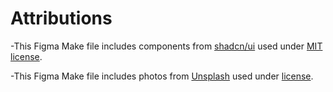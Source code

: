 # Attributions 

-This Figma Make file includes components from [shadcn/ui](https://ui.shadcn.com/) used under [MIT license](https://github.com/shadcn-ui/ui/blob/main/LICENSE.md).

-This Figma Make file includes photos from [Unsplash](https://unsplash.com) used under [license](https://unsplash.com/license).